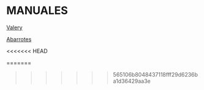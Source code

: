 # MANUALES

[Valery](https://crosmtudio.online/descargas/archivos/manuales/valery)



[Abarrotes](https://cromstudio.online/descargas/archivos/manuales/abarrot/manual-eleventa-punto-de-venta.pdf)

<<<<<<< HEAD





























=======
>>>>>>> 565106b8048437118fff29d6236ba1d36429aa3e
